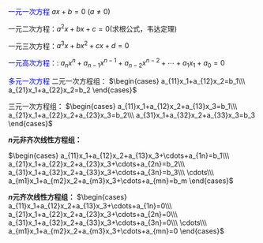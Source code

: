 <font color=#0000ff>一元一次方程</font>
$ax+b=0\ (a\neq0)$

一元二次方程：$a^2x+bx+c=0$(求根公式，韦达定理)

一元三次方程：$a^3x+bx^2+cx+d=0$

<font color=#0000ff>一元高次方程：</font>:
$a_nx^n+a_{n-1}x^{n-1}+a_{n-2}x^{n-2}+\cdots
+a_1x_1+a_0=0$

<font color=#0000ff>多元一次方程</font>
二元一次方程组：
$\begin{cases}
a_{11}x_1+a_{12}x_2=b_1\\\ 
a_{21}x_1+a_{22}x_2=b_2
\end{cases}$

三元一次方程组：
$\begin{cases}
a_{11}x_1+a_{12}x_2+a_{13}x_3=b_1\\\ 
a_{21}x_1+a_{22}x_2+a_{23}x_3=b_2\\\ 
a_{31}x_1+a_{32}x_2+a_{33}x_3=b_3
\end{cases}$

**$n$元非齐次线性方程组：**

$\begin{cases}
a_{11}x_1+a_{12}x_2+a_{13}x_3+\cdots+a_{1n}=b_1\\\ 
a_{21}x_1+a_{22}x_2+a_{23}x_3+\cdots+a_{2n}=b_2\\\ 
a_{31}x_1+a_{32}x_2+a_{33}x_3+\cdots+a_{3n}=b_3\\\ 
\cdots\\\ 
a_{m1}x_1+a_{m2}x_2+a_{m3}x_3+\cdots+a_{mn}=b_m
\end{cases}$

**$n$元齐次线性方程组：**
$\begin{cases}
a_{11}x_1+a_{12}x_2+a_{13}x_3+\cdots+a_{1n}=0\\\ 
a_{21}x_1+a_{22}x_2+a_{23}x_3+\cdots+a_{2n}=0\\\ 
a_{31}x_1+a_{32}x_2+a_{33}x_3+\cdots+a_{3n}=0\\\ 
\cdots\\\ 
a_{m1}x_1+a_{m2}x_2+a_{m3}x_3+\cdots+a_{mn}=0
\end{cases}$